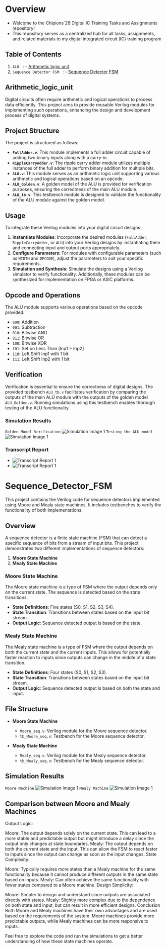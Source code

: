 # Overview
- Welcome to the Chipions`26 Digital IC Training Tasks and Assignments repository!
- This repository serves as a centralized hub for all tasks, assignments, and related materials to my digital integrated circuit (IC) training program

## Table of Contents
1. `ALU ` : - [Arithmetic logic unit](#Arithmetic_logic_unit)
2. `Sequence Detector FSM ` : - [Sequence Detector FSM](#Sequence_Detector_FSM)
## Arithmetic_logic_unit
Digital circuits often require arithmetic and logical operations to process data efficiently. This project aims to provide reusable Verilog modules for implementing such operations, enhancing the design and development process of digital systems.

## Project Structure
The project is structured as follows:
- **`FullAdder.v`**: This module implements a full adder circuit capable of adding two binary inputs along with a carry-in.
- **`RippleCarryAdder.v`**: The ripple carry adder module utilizes multiple instances of the full adder to perform binary addition for multiple bits.
- **`ALU.v`**: This module serves as an arithmetic logic unit supporting various arithmetic and logical operations based on an opcode.
- **`ALU_Golden.v`**: A golden model of the ALU is provided for verification purposes, ensuring the correctness of the main ALU module.
- **`ALU_tb.v`**: This testbench module is designed to validate the functionality of the ALU module against the golden model.

## Usage
To integrate these Verilog modules into your digital circuit designs:
1. **Instantiate Modules**: Incorporate the desired modules (`FullAdder`, `RippleCarryAdder`, or `ALU`) into your Verilog designs by instantiating them and connecting input and output ports appropriately.
2. **Configure Parameters**: For modules with configurable parameters (such as `WIDTH` and `OPCODE`), adjust the parameters to suit your specific requirements.
3. **Simulation and Synthesis**: Simulate the designs using a Verilog simulator to verify functionality. Additionally, these modules can be synthesized for implementation on FPGA or ASIC platforms.

## Opcode and Operations
The ALU module supports various operations based on the opcode provided:
- `000`: Addition
- `001`: Subtraction
- `010`: Bitwise AND
- `011`: Bitwise OR
- `100`: Bitwise XOR
- `101`: Set on Less Than [Inp1 > Inp2]
- `110`: Left Shift Inp1 with 1 bit
- `111`: Left Shift Inp2 with 1 bit

## Verification
Verification is essential to ensure the correctness of digital designs. The provided testbench `ALU_tb.v` facilitates verification by comparing the outputs of the main ALU module with the outputs of the golden model `ALU_Golden.v`. Running simulations using this testbench enables thorough testing of the ALU functionality.

### Simulation Results
`Golden Model Verification`
![Simulation Image 1](https://i.ibb.co/fD0hhrm/Screenshot-2024-05-09-210230.png)
`Testing the ALU model`
![Simulation Image 1](https://i.ibb.co/QCgVVsf/Screenshot-2024-05-09-205912.png)

### Transcript Report
- ![Transcript Report 1](https://i.ibb.co/K50B4jS/Screenshot-2024-05-09-002227.png)
- ![Transcript Report 1](https://i.ibb.co/tcF181v/Screenshot-2024-05-09-002238.png)


# Sequence_Detector_FSM

This project contains the Verilog code for sequence detectors implemented using Moore and Mealy state machines. It includes testbenches to verify the functionality of both implementations.

## Overview

A sequence detector is a finite state machine (FSM) that can detect a specific sequence of bits from a stream of input bits. This project demonstrates two different implementations of sequence detectors:

1. **Moore State Machine**
2. **Mealy State Machine**

### Moore State Machine

The Moore state machine is a type of FSM where the output depends only on the current state. The sequence is detected based on the state transitions.

- **State Definitions**: Five states (S0, S1, S2, S3, S4).
- **State Transition**: Transitions between states based on the input bit stream.
- **Output Logic**: Sequence detected output is based on the state.

### Mealy State Machine

The Mealy state machine is a type of FSM where the output depends on both the current state and the current inputs. This allows for potentially faster reaction to inputs since outputs can change in the middle of a state transition.

- **State Definitions**: Four states (S0, S1, S2, S3).
- **State Transition**: Transitions between states based on the input bit stream.
- **Output Logic**: Sequence detected output is based on both the state and input.

## File Structure

- **Moore State Machine**
  - `Moore_seq.v`: Verilog module for the Moore sequence detector.
  - `tb_Moore_seq.v`: Testbench for the Moore sequence detector.

- **Mealy State Machine**
  - `Mealy_seq.v`: Verilog module for the Mealy sequence detector.
  - `tb_Mealy_seq.v`: Testbench for the Mealy sequence detector.


## Simulation Results
`Moore Machine`
![Simulation Image 1](https://i.ibb.co/MNWTZhg/Moore-Sequence-Detector.png)
`Mealy Machine`
![Simulation Image 1](https://i.ibb.co/KwrLFb7/Mealy-Sequence-Detector.png)
## Comparison between Moore and Mealy Machines
Output Logic:

Moore: The output depends solely on the current state. This can lead to a more stable and predictable output but might introduce a delay since the output only changes at state boundaries.
Mealy: The output depends on both the current state and the input. This can allow the FSM to react faster to inputs since the output can change as soon as the input changes.
State Complexity:

Moore: Typically requires more states than a Mealy machine for the same functionality because it cannot produce different outputs in the same state based on inputs.
Mealy: Can often achieve the same functionality with fewer states compared to a Moore machine.
Design Simplicity:

Moore: Simpler to design and understand since outputs are associated directly with states.
Mealy: Slightly more complex due to the dependence on both state and input, but can result in more efficient designs.
Conclusion
Both Moore and Mealy machines have their own advantages and are used based on the requirements of the system. Moore machines provide more predictable outputs, while Mealy machines can be more responsive to inputs.

Feel free to explore the code and run the simulations to get a better understanding of how these state machines operate.
